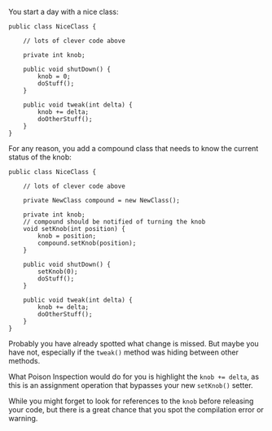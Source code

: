 You start a day with a nice class:

```
public class NiceClass {

    // lots of clever code above

    private int knob;

    public void shutDown() {
        knob = 0;
        doStuff();
    }

    public void tweak(int delta) {
        knob += delta;
        doOtherStuff();
    }
}
```

For any reason, you add a compound class that needs to know the current status of the knob:
```
public class NiceClass {

    // lots of clever code above

    private NewClass compound = new NewClass();

    private int knob;
    // compound should be notified of turning the knob
    void setKnob(int position) {
        knob = position;
        compound.setKnob(position);
    }

    public void shutDown() {
        setKnob(0);
        doStuff();
    }

    public void tweak(int delta) {
        knob += delta;
        doOtherStuff();
    }
}
```

Probably you have already spotted what change is missed. But maybe you have not, especially if the `tweak()` method was hiding between other methods.

What Poison Inspection would do for you is highlight the `knob += delta`, as this is an assignment operation that bypasses your new `setKnob()` setter.

While you might forget to look for references to the `knob` before releasing your code, but there is a great chance that you spot the compilation error or warning.
